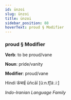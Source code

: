 ```yaml
---
id: ünzoi
slug: ünzoi
title: ünzoi
sidebar_position: 88
hoverText: proud § Modifier
---
```


### proud § Modifier

**Verb**: to be proud/vane

**Noun**: pride/vanity

**Modifier**: proud/vane

Hindi ऊंचाई ūñcāī [ũːn.t͡ʃäː.iː]

*Indo-Iranian Language Family*
